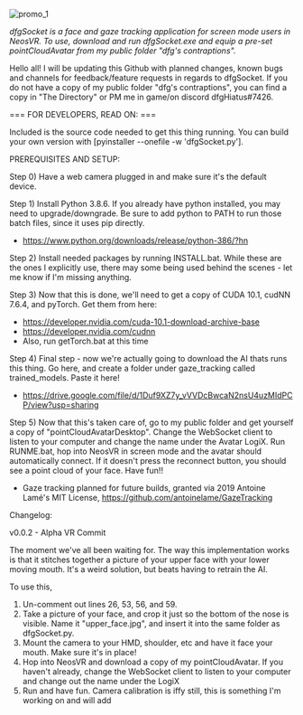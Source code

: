 ![promo_1](https://raw.githubusercontent.com/dfgHiatus/dfgSocket/main/dfgFace.jpg)

*dfgSocket is a face and gaze tracking application for screen mode users in NeosVR. To use, download and run dfgSocket.exe and equip a pre-set pointCloudAvatar from my public folder "dfg's contraptions".*

Hello all! I will be updating this Github with planned changes, known bugs and channels for feedback/feature requests in regards to dfgSocket. If you do not have a copy of my public folder "dfg's contraptions", you can find a copy in "The Directory" or PM me in game/on discord dfgHiatus#7426.

=== FOR DEVELOPERS, READ ON: ===

Included is the source code needed to get this thing running. You can build your own version with [pyinstaller --onefile -w 'dfgSocket.py'].

PREREQUISITES AND SETUP:

Step 0) Have a web camera plugged in and make sure it's the default device.

Step 1) Install Python 3.8.6. If you already have python installed, you may need to upgrade/downgrade. Be sure to add python to PATH to run those batch files, since it uses pip directly.
- https://www.python.org/downloads/release/python-386/?hn

Step 2) Install needed packages by running INSTALL.bat. While these are the ones I explicitly use, there may some being used behind the scenes - let me know if I'm missing anything. 

Step 3) Now that this is done, we'll need to get a copy of CUDA 10.1, cudNN 7.6.4, and pyTorch. Get them from here:

- https://developer.nvidia.com/cuda-10.1-download-archive-base
- https://developer.nvidia.com/cudnn
- Also, run getTorch.bat at this time

Step 4) Final step - now we're actually going to download the AI thats runs this thing. Go here, and create a folder under gaze_tracking called trained_models. Paste it here!
- https://drive.google.com/file/d/1Duf9XZ7y_vVVDcBwcaN2nsU4uzMIdPCP/view?usp=sharing

Step 5) Now that this's taken care of, go to my public folder and get yourself a copy of "pointCloudAvatarDesktop". Change the WebSocket client to listen to your computer and change the name under the Avatar LogiX. Run RUNME.bat, hop into NeosVR in screen mode and the avatar should automatically connect. If it doesn't press the reconnect button, you should see a point cloud of your face. Have fun!!

- Gaze tracking planned for future builds, granted via 2019 Antoine Lamé's MIT License,
https://github.com/antoinelame/GazeTracking

Changelog:

v0.0.2 - Alpha VR Commit

The moment we've all been waiting for. The way this implementation works is that it stitches together a picture of your upper face with your lower moving mouth. It's a weird solution, but beats having to retrain the AI.

To use this, 
1) Un-comment out lines 26, 53, 56, and 59.
2) Take a picture of your face, and crop it just so the bottom of the nose is visible. Name it "upper_face.jpg", and insert it into the same folder as dfgSocket.py.
3) Mount the camera to your HMD, shoulder, etc and have it face your mouth. Make sure it's in place!
4) Hop into NeosVR and download a copy of my pointCloudAvatar. If you haven't already, change the WebSocket client to listen to your computer and change out the name under the LogiX
5) Run and have fun. Camera calibration is iffy still, this is something I'm working on and will add
